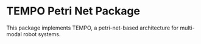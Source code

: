 # TEMPO Petri Net Package

This package implements TEMPO, a petri-net-based architecture for multi-modal robot systems.

